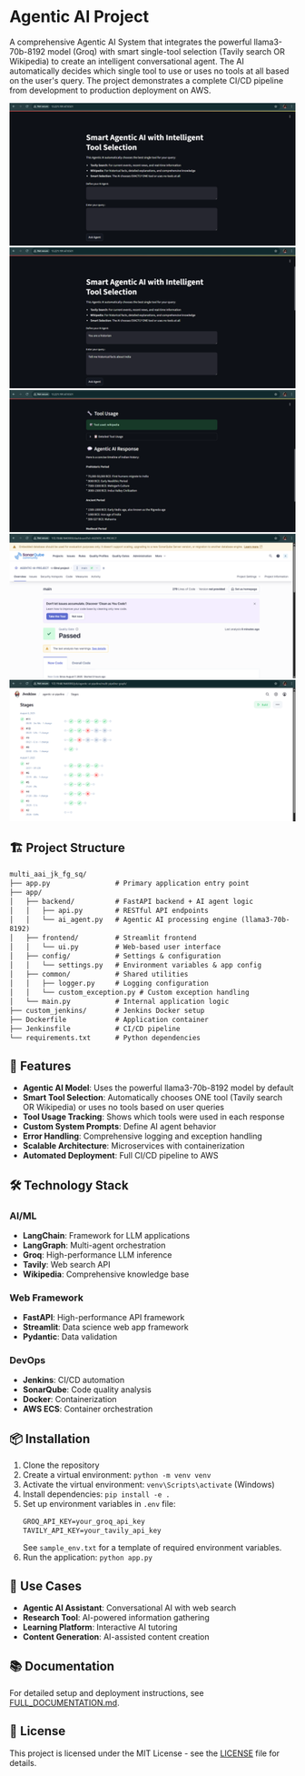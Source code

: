 # Agentic AI Project

A comprehensive Agentic AI System that integrates the powerful llama3-70b-8192 model (Groq) with smart single-tool selection (Tavily search OR Wikipedia) to create an intelligent conversational agent. The AI automatically decides which single tool to use or uses no tools at all based on the user's query. The project demonstrates a complete CI/CD pipeline from development to production deployment on AWS.

![AAI_1](screenshots/AAI_1.png)
![AAI_2](screenshots/AAI_2.png)
![AAI_3](screenshots/AAI_3.png)
![AAI_4](screenshots/AAI_4.png)
![AAI_5](screenshots/AAI_5.png)

## 🏗️ Project Structure

```
multi_aai_jk_fg_sq/
├── app.py                # Primary application entry point
├── app/
│   ├── backend/          # FastAPI backend + AI agent logic
│   │   ├── api.py        # RESTful API endpoints
│   │   └── ai_agent.py   # Agentic AI processing engine (llama3-70b-8192)
│   ├── frontend/         # Streamlit frontend
│   │   └── ui.py         # Web-based user interface
│   ├── config/           # Settings & configuration
│   │   └── settings.py   # Environment variables & app config
│   ├── common/           # Shared utilities
│   │   ├── logger.py     # Logging configuration
│   │   └── custom_exception.py # Custom exception handling
│   └── main.py           # Internal application logic
├── custom_jenkins/       # Jenkins Docker setup
├── Dockerfile            # Application container
├── Jenkinsfile           # CI/CD pipeline
└── requirements.txt      # Python dependencies
```

## 🚀 Features

- **Agentic AI Model**: Uses the powerful llama3-70b-8192 model by default
- **Smart Tool Selection**: Automatically chooses ONE tool (Tavily search OR Wikipedia) or uses no tools based on user queries
- **Tool Usage Tracking**: Shows which tools were used in each response
- **Custom System Prompts**: Define AI agent behavior
- **Error Handling**: Comprehensive logging and exception handling
- **Scalable Architecture**: Microservices with containerization
- **Automated Deployment**: Full CI/CD pipeline to AWS

## 🛠️ Technology Stack

### AI/ML
- **LangChain**: Framework for LLM applications
- **LangGraph**: Multi-agent orchestration
- **Groq**: High-performance LLM inference
- **Tavily**: Web search API
- **Wikipedia**: Comprehensive knowledge base

### Web Framework
- **FastAPI**: High-performance API framework
- **Streamlit**: Data science web app framework
- **Pydantic**: Data validation

### DevOps
- **Jenkins**: CI/CD automation
- **SonarQube**: Code quality analysis
- **Docker**: Containerization
- **AWS ECS**: Container orchestration

## 📦 Installation

1. Clone the repository
2. Create a virtual environment: `python -m venv venv`
3. Activate the virtual environment: `venv\Scripts\activate` (Windows)
4. Install dependencies: `pip install -e .`
5. Set up environment variables in `.env` file:
   ```
   GROQ_API_KEY=your_groq_api_key
   TAVILY_API_KEY=your_tavily_api_key
   ```
   See `sample_env.txt` for a template of required environment variables.
6. Run the application: `python app.py`

## 🎯 Use Cases

- **Agentic AI Assistant**: Conversational AI with web search
- **Research Tool**: AI-powered information gathering
- **Learning Platform**: Interactive AI tutoring
- **Content Generation**: AI-assisted content creation

## 📚 Documentation

For detailed setup and deployment instructions, see [FULL_DOCUMENTATION.md](FULL_DOCUMENTATION.md).

## 📄 License

This project is licensed under the MIT License - see the [LICENSE](LICENSE) file for details.